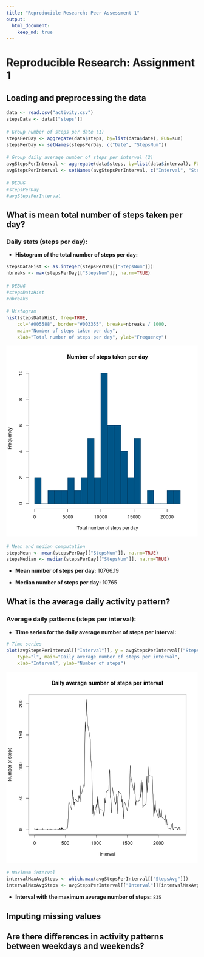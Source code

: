 ```yaml
---
title: "Reproducible Research: Peer Assessment 1"
output: 
  html_document:
    keep_md: true
---
```


# Reproducible Research: Assignment 1

## Loading and preprocessing the data


```r
data <- read.csv("activity.csv")
stepsData <- data[["steps"]]

# Group number of steps per date (1)
stepsPerDay <- aggregate(data$steps, by=list(data$date), FUN=sum)
stepsPerDay <- setNames(stepsPerDay, c("Date", "StepsNum"))

# Group daily average number of steps per interval (2)
avgStepsPerInterval <- aggregate(data$steps, by=list(data$interval), FUN=mean, na.rm=TRUE)
avgStepsPerInterval <- setNames(avgStepsPerInterval, c("Interval", "StepsAvg"))

# DEBUG
#stepsPerDay
#avgStepsPerInterval
```

## What is mean total number of steps taken per day?


### Daily stats (steps per day):


- **Histogram of the total number of steps per day:**



```r
stepsDataHist <- as.integer(stepsPerDay[["StepsNum"]])
nbreaks <- max(stepsPerDay[["StepsNum"]], na.rm=TRUE)

# DEBUG
#stepsDataHist
#nbreaks

# Histogram
hist(stepsDataHist, freq=TRUE, 
	col="#005588", border="#003355", breaks=nbreaks / 1000,
	main="Number of steps taken per day", 
	xlab="Total number of steps per day", ylab="Frequency")
```

![plot of chunk unnamed-chunk-2](figure/unnamed-chunk-2-1.png) 

```r
# Mean and median computation
stepsMean <- mean(stepsPerDay[["StepsNum"]], na.rm=TRUE)
stepsMedian <- median(stepsPerDay[["StepsNum"]], na.rm=TRUE)
```

- **Mean number of steps per day:** 10766.19

- **Median number of steps per day:** 10765



## What is the average daily activity pattern?

### Average daily patterns (steps per interval):

 - **Time series for the daily average number of steps per interval:**


```r
# Time series
plot(avgStepsPerInterval[["Interval"]], y = avgStepsPerInterval[["StepsAvg"]], 
	type="l", main="Daily average number of steps per interval",
	xlab="Interval", ylab="Number of steps")
```

![plot of chunk unnamed-chunk-3](figure/unnamed-chunk-3-1.png) 

```r
# Maximum interval
intervalMaxAvgSteps <- which.max(avgStepsPerInterval[["StepsAvg"]])
intervalMaxAvgSteps <- avgStepsPerInterval[["Interval"]][intervalMaxAvgSteps]
```

- **Interval with the maximum average number of steps:** `835`


## Imputing missing values



## Are there differences in activity patterns between weekdays and weekends?
